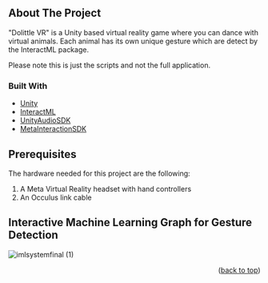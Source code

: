 <!-- ABOUT THE PROJECT -->
## About The Project

"Dolittle VR" is a Unity based virtual reality game where you can dance with virtual animals. Each animal has its own unique gesture which are detect by the InteractML package.

Please note this is just the scripts and not the full application.

### Built With

* [Unity](https://unity.com/)
* [InteractML](https://interactml.com/)
* [UnityAudioSDK](https://docs.unity3d.com/Manual/AudioMixerNativeAudioPlugin.html)
* [MetaInteractionSDK](https://developers.meta.com/horizon/documentation/unity/unity-isdk-interaction-sdk-overview/)

## Prerequisites

The hardware needed for this project are the following:

1. A Meta Virtual Reality headset with hand controllers
2. An Occulus link cable

## Interactive Machine Learning Graph for Gesture Detection

![imlsystemfinal (1)](https://github.com/user-attachments/assets/f2f49f9c-daa6-460c-a134-a6f388c23775)

<p align="right">(<a href="#readme-top">back to top</a>)</p>
